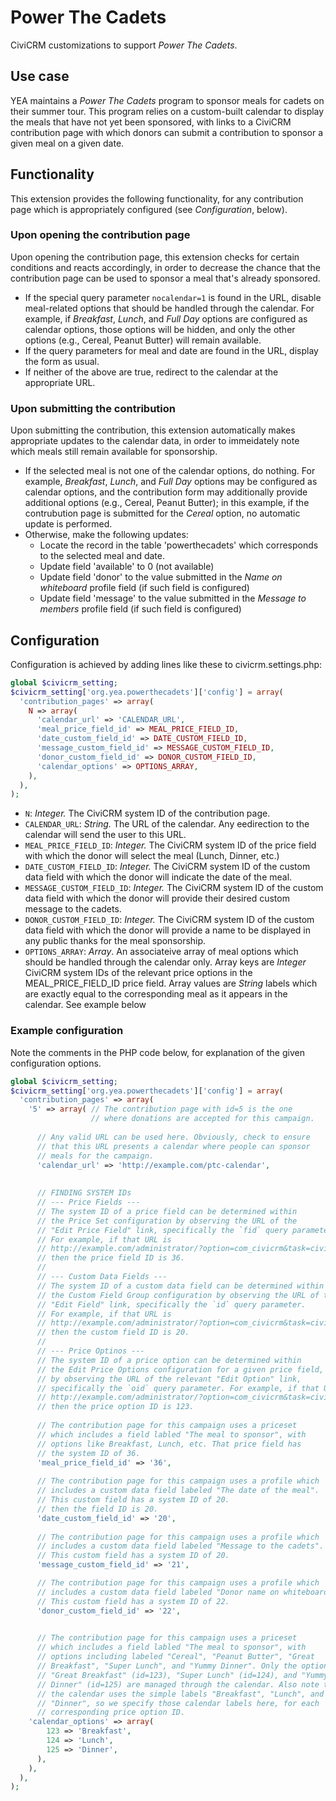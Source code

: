 # Power The Cadets

CiviCRM customizations to support _Power The Cadets_.

## Use case
YEA maintains a _Power The Cadets_ program to sponsor meals for cadets on their summer tour. This program relies on a custom-built calendar to display the meals that have not yet been sponsored, with links to a CiviCRM contribution page with which donors can submit a contribution to sponsor a given meal on a given date.

## Functionality
This extension provides the following functionality, for any contribution page which is appropriately configured (see _Configuration_, below).

### Upon opening the contribution page

Upon opening the contribution page, this extension checks for certain conditions and reacts accordingly, in order to decrease the chance that the contribution page can be used to sponsor a meal that's already sponsored. 

* If the special query parameter `nocalendar=1` is found in the URL, disable meal-related options that should be handled through the calendar. For example, if _Breakfast_, _Lunch_, and _Full Day_ options are configured as calendar options, those options will be hidden, and only the other options (e.g., Cereal, Peanut Butter) will remain available.
* If the query parameters for meal and date are found in the URL, display the form as usual.
* If neither of the above are true, redirect to the calendar at the appropriate URL.

### Upon submitting the contribution

Upon submitting the contribution, this extension automatically makes appropriate updates to the calendar data, in order to immeidately note which meals still remain available for sponsorship.

* If the selected meal is not one of the calendar options, do nothing. For example, _Breakfast_, _Lunch_, and _Full Day_ options may be configured as calendar options, and the contribution form may additionally provide additional options (e.g., Cereal, Peanut Butter); in this example, if the contrubution page is submitted for the _Cereal_ option, no automatic update is performed.
* Otherwise, make the following updates:
  * Locate the record in the table 'powerthecadets' which corresponds to the selected meal and date.
  * Update field 'available' to 0 (not available)
  * Update field 'donor' to the value submitted in the _Name on whiteboard_ profile field (if such field is configured)
  * Update field 'message' to the value submitted in the _Message to members_ profile field (if such field is configured)

## Configuration
Configuration is achieved by adding lines like these to civicrm.settings.php:

```php
global $civicrm_setting;
$civicrm_setting['org.yea.powerthecadets']['config'] = array(
  'contribution_pages' => array(
    N => array(
      'calendar_url' => 'CALENDAR_URL',
      'meal_price_field_id' => MEAL_PRICE_FIELD_ID,
      'date_custom_field_id' => DATE_CUSTOM_FIELD_ID,
      'message_custom_field_id' => MESSAGE_CUSTOM_FIELD_ID,
      'donor_custom_field_id' => DONOR_CUSTOM_FIELD_ID,
      'calendar_options' => OPTIONS_ARRAY,
    ),
  ),
);

```

* `N`: _Integer._ The CiviCRM system ID of the contribution page.
* `CALENDAR_URL`: _String._ The URL of the calendar. Any eedirection to the calendar will send the user to this URL.
* `MEAL_PRICE_FIELD_ID`: _Integer._ The CiviCRM system ID of the price field with which the donor will select the meal (Lunch, Dinner, etc.)
* `DATE_CUSTOM_FIELD_ID`: _Integer._ The CiviCRM system ID of the custom data field with which the donor will indicate the date of the meal.
* `MESSAGE_CUSTOM_FIELD_ID`: _Integer._ The CiviCRM system ID of the custom data field with which the donor will provide their desired custom message to the cadets.
* `DONOR_CUSTOM_FIELD_ID`: _Integer._ The CiviCRM system ID of the custom data field with which the donor will provide a name to be displayed in any public thanks for the meal sponsorship.
* `OPTIONS_ARRAY`: _Array_. An associateive array of meal options which should be handled through the calendar only. Array keys are _Integer_ CiviCRM system IDs of the relevant price options in the MEAL_PRICE_FIELD_ID price field. Array values are _String_ labels which are exactly equal to the corresponding meal as it appears in the calendar. See example below

### Example configuration

Note the comments in the PHP code below, for explanation of the given configuration options.

```php
global $civicrm_setting;
$civicrm_setting['org.yea.powerthecadets']['config'] = array(
  'contribution_pages' => array(
    '5' => array( // The contribution page with id=5 is the one 
    			  // where donations are accepted for this campaign.
                  
      // Any valid URL can be used here. Obviously, check to ensure 
      // that this URL presents a calendar where people can sponsor
      // meals for the campaign.
      'calendar_url' => 'http://example.com/ptc-calendar',
      
      
      // FINDING SYSTEM IDs
      // --- Price Fields ---
      // The system ID of a price field can be determined within 
      // the Price Set configuration by observing the URL of the 
      // "Edit Price Field" link, specifically the `fid` query parameter. 
      // For example, if that URL is 
      // http://example.com/administrator/?option=com_civicrm&task=civicrm/admin/price/field&action=update&reset=1&sid=201&fid=36
      // then the price field ID is 36.
      // 
      // --- Custom Data Fields ---
      // The system ID of a custom data field can be determined within 
      // the Custom Field Group configuration by observing the URL of the 
      // "Edit Field" link, specifically the `id` query parameter. 
      // For example, if that URL is 
      // http://example.com/administrator/?option=com_civicrm&task=civicrm/admin/custom/group/field/update&action=update&reset=1&gid=14&id=20      
      // then the custom field ID is 20.
      // 
      // --- Price Optinos ---
      // The system ID of a price option can be determined within 
      // the Edit Price Options configuration for a given price field,
      // by observing the URL of the relevant "Edit Option" link, 
      // specifically the `oid` query parameter. For example, if that URL is 
      // http://example.com/administrator/?option=com_civicrm&task=civicrm/admin/price/field/option&reset=1&action=update&oid=123&fid=355&sid=201
      // then the price option ID is 123.
      
      // The contribution page for this campaign uses a priceset
      // which includes a field labled "The meal to sponsor", with
      // options like Breakfast, Lunch, etc. That price field has
      // the system ID of 36.
      'meal_price_field_id' => '36',
      
      // The contribution page for this campaign uses a profile which
      // includes a custom data field labeled "The date of the meal".
      // This custom field has a system ID of 20.
      // then the field ID is 20.
      'date_custom_field_id' => '20',
      
      // The contribution page for this campaign uses a profile which
      // includes a custom data field labeled "Message to the cadets".
      // This custom field has a system ID of 20.
      'message_custom_field_id' => '21',

	  // The contribution page for this campaign uses a profile which
      // includes a custom data field labeled "Donor name on whiteboard".
      // This custom field has a system ID of 22.
      'donor_custom_field_id' => '22',      
      

      // The contribution page for this campaign uses a priceset
      // which includes a field labled "The meal to sponsor", with
      // options including labeled "Cereal", "Peanut Butter", "Great 
      // Breakfast", "Super Lunch", and "Yummy Dinner". Only the options
      // "Great Breakfast" (id=123), "Super Lunch" (id=124), and "Yummy
      // Dinner" (id=125) are managed through the calendar. Also note that
      // the calendar uses the simple labels "Breakfast", "Lunch", and 
      // "Dinner", so we specify those calendar labels here, for each
      // corresponding price option ID.
	'calendar_options' => array(
        123 => 'Breakfast',
        124 => 'Lunch',
        125 => 'Dinner',
      ),
    ),
  ),
);
```
